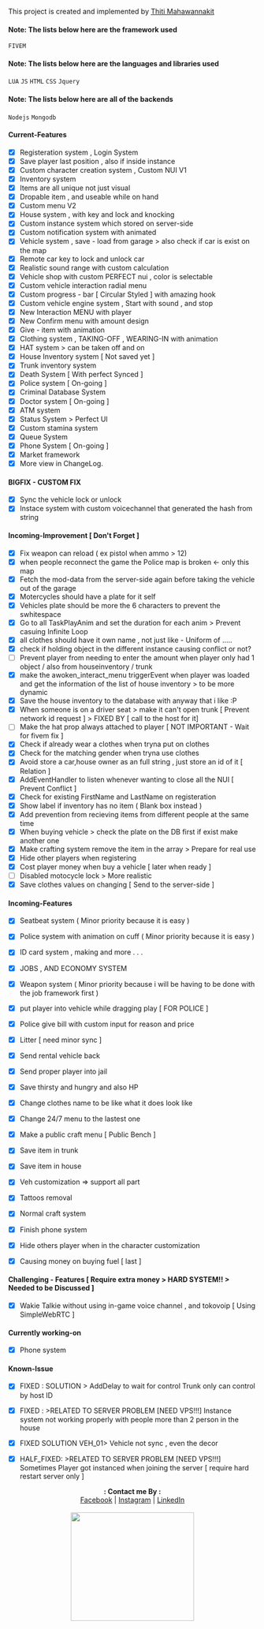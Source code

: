 This project is created and implemented by [Thiti Mahawannakit](https://www.facebook.com/n.o.m.o.r.e.1.2.8.0.2)

#### Note: The lists below here are the framework used
`FIVEM`

#### Note: The lists below here are the languages and libraries used
`LUA`
`JS`
`HTML`
`CSS`
`Jquery`

#### Note: The lists below here are all of the backends
`Nodejs`
`Mongodb`

#### Current-Features
- [x] Registeration system , Login System
- [x] Save player last position , also if inside instance
- [x] Custom character creation system , Custom NUI V1
- [x] Inventory system
- [x] Items are all unique not just visual
- [x] Dropable item , and useable while on hand
- [x] Custom menu V2
- [x] House system , with key and lock and knocking
- [x] Custom instance system which stored on server-side
- [x] Custom notification system with animated
- [x] Vehicle system , save - load from garage > also check if car is exist on the map
- [x] Remote car key to lock and unlock car
- [x] Realistic sound range with custom calculation
- [x] Vehicle shop with custom PERFECT nui , color is selectable
- [x] Custom vehicle interaction radial menu
- [x] Custom progress - bar [ Circular Styled ] with amazing hook
- [x] Custom vehicle engine system , Start with sound , and stop
- [x] New Interaction MENU with player
- [x] New Confirm menu with amount design
- [x] Give - item with animation
- [x] Clothing system , TAKING-OFF , WEARING-IN with animation
- [x] HAT system > can be taken off and on
- [x] House Inventory system [ Not saved yet ]
- [x] Trunk inventory system
- [x] Death System [ With perfect Synced ]
- [x] Police system [ On-going ]
- [x] Criminal Database System
- [x] Doctor system [ On-going ]
- [x] ATM system
- [x] Status System > Perfect UI
- [x] Custom stamina system
- [x] Queue System
- [x] Phone System [ On-going ]
- [x] Market framework
- [x] More view in ChangeLog.

#### BIGFIX - CUSTOM FIX
- [x] Sync the vehicle lock or unlock
- [x] Instace system with custom voicechannel that generated the hash from string

#### Incoming-Improvement [ Don't Forget ]
- [x] Fix weapon can reload ( ex pistol when ammo > 12)
- [x] when people reconnect the game the Police map is broken <- only this map
- [x] Fetch the mod-data from the server-side again before taking the vehicle out of the garage
- [x] Motercycles should have a plate for it self
- [x] Vehicles plate should be more the 6 characters to prevent the swhitespace
- [x] Go to all TaskPlayAnim and set the duration for each anim > Prevent casuing Infinite Loop
- [x] all clothes should have it own name , not just like - Uniform of .....
- [x] check if holding object in the different instance causing conflict or not?
- [ ] Prevent player from needing to enter the amount when player only had 1 object / also from houseinventory / trunk
- [x] make the awoken_interact_menu triggerEvent when player was loaded and get the information of the list of house inventory > to be more dynamic
- [x] Save the house inventory to the database with anyway that i like :P
- [x] When someone is on a driver seat > make it can't open trunk [ Prevent network id request ] > FIXED BY [ call to the host for it]
- [ ] Make the hat prop always attached to player [ NOT IMPORTANT - Wait for fivem fix ]
- [x] Check if already wear a clothes when tryna put on clothes
- [x] Check for the matching gender when tryna use clothes
- [x] Avoid store a car,house owner as an full string , just store an id of it [ Relation ]
- [x] AddEventHandler to listen whenever wanting to close all the NUI [ Prevent Conflict ]
- [x] Check for existing FirstName and LastName on registeration
- [x] Show label if inventory has no item ( Blank box instead )
- [x] Add prevention from recieving items from different people at the same time
- [x] When buying vehicle > check the plate on the DB first if exist make another one
- [x] Make crafting system remove the item in the array  >  Prepare for real use
- [x] Hide other players when registering
- [x] Cost player money when buy a vehicle [ later when ready ]
- [ ] Disabled motocycle lock > More realistic
- [x] Save clothes values on changing [ Send to the server-side ]

#### Incoming-Features
- [x] Seatbeat system ( Minor priority because it is easy )
- [x] Police system with animation on cuff ( Minor priority because it is easy )
- [x] ID card system , making and more . . .
- [x] JOBS , AND ECONOMY SYSTEM
- [x] Weapon system ( Minor priority because i will be having to be done with the job framework first )

- [x] put player into vehicle while dragging play [ FOR POLICE ]
- [x] Police give bill with custom input for reason and price
- [x] Litter [ need minor sync ]
- [x] Send rental vehicle back
- [x] Send proper player into jail
- [x] Save thirsty and hungry and also HP
- [x] Change clothes name to be like what it does look like
- [x] Change 24/7 menu to the lastest one
- [x] Make a public craft menu [ Public Bench ]
- [x] Save item in trunk
- [x] Save item in house
- [x] Veh customization => support all part
- [x] Tattoos removal
- [x] Normal craft system
- [x] Finish phone system
- [x] Hide others player when in the character customization
- [x] Causing money on buying fuel [ last ]

#### Challenging - Features  [ Require extra money > HARD SYSTEM!! > Needed to be Discussed ]
- [x] Wakie Talkie without using in-game voice channel , and tokovoip [ Using SimpleWebRTC ]

#### Currently working-on
- [x] Phone system

#### Known-Issue
- [x] FIXED : SOLUTION > AddDelay to wait for control Trunk only can control by host ID
- [x] FIXED : >RELATED TO SERVER PROBLEM [NEED VPS!!!] Instance system not working properly with people more than 2 person in the house
- [x] FIXED SOLUTION VEH_01> Vehicle not sync , even the decor
- [x] HALF_FIXED: >RELATED TO SERVER PROBLEM [NEED VPS!!!] Sometimes Player got instanced when joining the server  [ require hard restart server only ]


<p align="center">
  <b>: Contact me By :</b><br>
  <a href="https://www.facebook.com/thiti.developer">Facebook</a> |
  <a href="https://www.instagram.com/thiti.mwk/">Instagram</a> |
  <a href="https://www.linkedin.com/in/thiti-mahawannakit-558791183/">LinkedIn</a>
  <br><br>
  <img src="https://media.giphy.com/media/h1u6yvxlVKmfLiSryA/giphy.gif" width="250" height="220">
</p>

